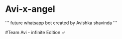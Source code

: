 # Avi-x-angel

''' future whatsapp bot created by Avishka shavinda '''


#Team Avi - infinite Edition ✓ 
